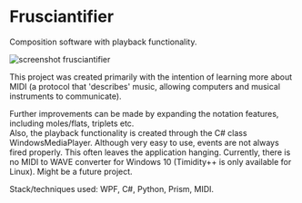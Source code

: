 # Frusciantifier
Composition software with playback functionality.

![screenshot frusciantifier ](https://user-images.githubusercontent.com/24839014/107871096-dad1c200-6e9e-11eb-8ed5-af30858dfe9f.PNG)

This project was created primarily with the intention of learning more about MIDI (a protocol that 'describes' music, allowing computers and musical instruments to communicate).


Further improvements can be made by expanding the notation features, including moles/flats, triplets etc. <br />
Also, the playback functionality is created through the C# class WindowsMediaPlayer. Although very easy to use, events are not always fired properly. This often leaves the application hanging.
Currently, there is no MIDI to WAVE converter for Windows 10 (Timidity++ is only available for Linux). Might be a future project.

Stack/techniques used: WPF, C#, Python, Prism, MIDI.
